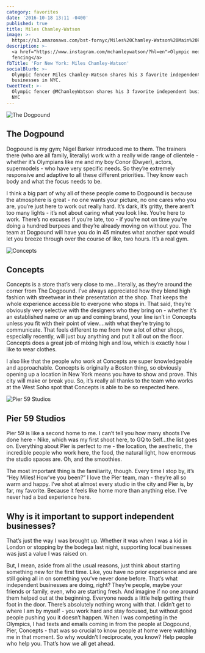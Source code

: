 ```yaml
---
category: favorites
date: '2016-10-18 13:11 -0400'
published: true
title: Miles Chamley-Watson
image: >-
  https://s3.amazonaws.com/bst-fornyc/Miles%20Chamley-Watson%20Main%20Portrait.jpg
description: >-
  <a href="https://www.instagram.com/mchamleywatson/?hl=en">Olympic medalist -
  fencing</a>
fbTitle: 'For New York: Miles Chamley-Watson'
socialBlurb: >-
  Olympic fencer Miles Chamley-Watson shares his 3 favorite independent
  businesses in NYC.
tweetText: >-
  Olympic fencer @MChamleyWatson shares his 3 favorite independent businesses in
  NYC
---
```

![The Dogpound](https://s3.amazonaws.com/bst-fornyc/Miles%20Chamley-Watson%20Dogpound.jpg)
## The Dogpound
Dogpound is my gym; Nigel Barker introduced me to them. The trainers there (who are all family, literally) work with a really wide range of clientele - whether it’s Olympians like me and my boy Conor (Dwyer), actors, supermodels - who have very specific needs. So they’re extremely responsive and adaptive to all these different priorities. They know each body and what the focus needs to be. 

I think a big part of why all of these people come to Dogpound is because the atmosphere is great - no one wants your picture, no one cares who you are, you’re just here to work out really hard. It’s dark, it’s gritty, there aren’t too many lights - it’s not about caring what you look like. You’re here to work. There’s no excuses if you’re late, too - if you’re not on time you’re doing a hundred burpees and they’re already moving on without you. The team at Dogpound will have you do in 45 minutes what another spot would let you breeze through over the course of like, two hours. It’s a real gym.

![Concepts](https://s3.amazonaws.com/bst-fornyc/Miles%20Chamley-Watson%20Concepts.jpg)
## Concepts
Concepts is a store that’s very close to me...literally, as they’re around the corner from The Dogpound. I’ve always appreciated how they blend high fashion with streetwear in their presentation at the shop. That keeps the whole experience accessible to everyone who stops in. That said, they’re obviously very selective with the designers who they bring on - whether it’s an established name or an up and coming brand, your line isn’t in Concepts unless you fit with their point of view....with what they’re trying to communicate. That feels different to me from how a lot of other shops, especially recently, will just buy anything and put it all out on the floor. Concepts does a great job of mixing high and low, which is exactly how I like to wear clothes. 

I also like that the people who work at Concepts are super knowledgeable and approachable. Concepts is originally a Boston thing, so obviously opening up a location in New York means you have to show and prove. This city will make or break you. So, it’s really all thanks to the team who works at the West Soho spot that Concepts is able to be so respected here. 

![Pier 59 Studios](https://s3.amazonaws.com/bst-fornyc/Miles%20Chamley-Watson%20Pier%20Studios.jpg)
## Pier 59 Studios
Pier 59 is like a second home to me. I can’t tell you how many shoots I’ve done here - Nike, which was my first shoot here, to GQ to Self...the list goes on. Everything about Pier is perfect to me - the location, the aesthetic, the incredible people who work here, the food, the natural light, how enormous the studio spaces are. Oh, and the smoothies.

The most important thing is the familiarity, though. Every time I stop by, it’s “Hey Miles! How’ve you been?” I love the Pier team, man - they’re all so warm and happy. I’ve shot at almost every studio in the city and Pier is, by far, my favorite. Because it feels like home more than anything else. I’ve never had a bad experience here. 

## Why is it important to support independent businesses?
That’s just the way I was brought up. Whether it was when I was a kid in London or stopping by the bodega last night, supporting local businesses was just a value I was raised on.

But, I mean, aside from all the usual reasons, just think about starting something new for the first time. Like, you have no prior experience and are still going all in on something you’ve never done before. That’s what independent businesses are doing, right? They’re people, maybe your friends or family, even, who are starting fresh. And imagine if no one around them helped out at the beginning. Everyone needs a little help getting their foot in the door. There’s absolutely nothing wrong with that. I didn’t get to where I am by myself - you work hard and stay focused, but without good people pushing you it doesn’t happen. When I was competing in the Olympics, I had texts and emails coming in from the people at Dogpound, Pier, Concepts - that was so crucial to know people at home were watching me in that moment. So why wouldn’t I reciprocate, you know? Help people who help you. That’s how we all get ahead.
